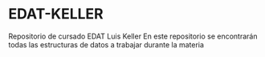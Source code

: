 # EDAT-KELLER
Repositorio de cursado EDAT Luis Keller
En este repositorio se encontrarán todas las estructuras de datos a trabajar durante la materia
